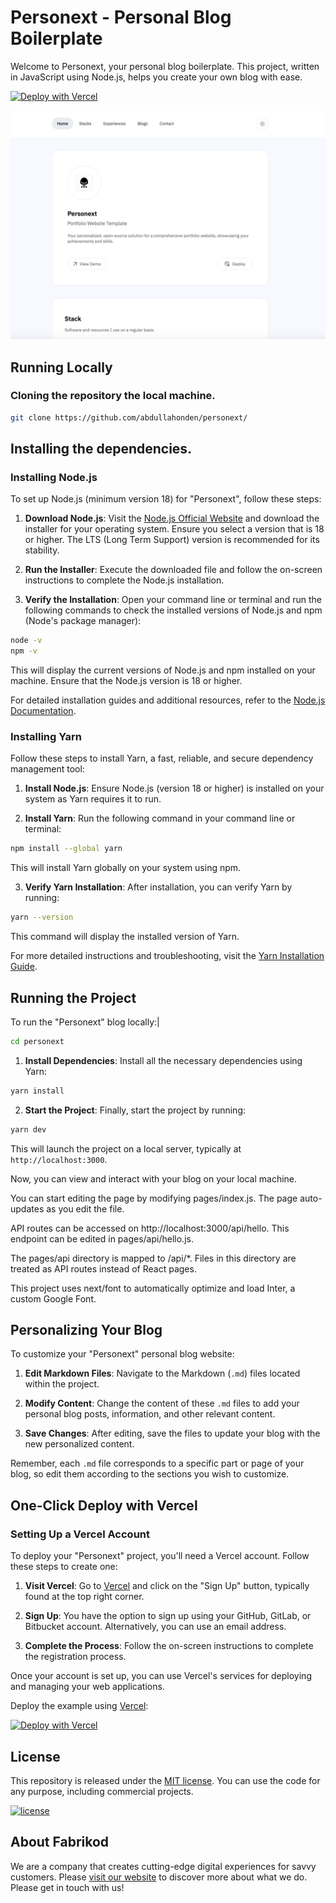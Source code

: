 # Personext -  Personal Blog Boilerplate

Welcome to Personext, your personal blog boilerplate. This project, written in JavaScript using Node.js, helps you create your own blog with ease.

[![Deploy with Vercel](https://vercel.com/button)](https://vercel.com/new/clone?repository-url=https://github.com/abdullahonden/personext/)

![Personext](./public/img/personext-img.png)


## Running Locally

### Cloning the repository the local machine.

```bash
git clone https://github.com/abdullahonden/personext/
```

## Installing the dependencies.
### Installing Node.js

To set up Node.js (minimum version 18) for "Personext", follow these steps:

1. **Download Node.js**: Visit the [Node.js Official Website](https://nodejs.org/) and download the installer for your operating system. Ensure you select a version that is 18 or higher. The LTS (Long Term Support) version is recommended for its stability.

2. **Run the Installer**: Execute the downloaded file and follow the on-screen instructions to complete the Node.js installation.

3. **Verify the Installation**: Open your command line or terminal and run the following commands to check the installed versions of Node.js and npm (Node's package manager):

```bash
node -v
npm -v
```
This will display the current versions of Node.js and npm installed on your machine. Ensure that the Node.js version is 18 or higher.

For detailed installation guides and additional resources, refer to the [Node.js Documentation](https://nodejs.org/en/docs/).


### Installing Yarn

Follow these steps to install Yarn, a fast, reliable, and secure dependency management tool:

1. **Install Node.js**: Ensure Node.js (version 18 or higher) is installed on your system as Yarn requires it to run.

2. **Install Yarn**: Run the following command in your command line or terminal:

```bash
npm install --global yarn
```

This will install Yarn globally on your system using npm.

3. **Verify Yarn Installation**: After installation, you can verify Yarn by running:

```bash
yarn --version
```
This command will display the installed version of Yarn.

For more detailed instructions and troubleshooting, visit the [Yarn Installation Guide](https://classic.yarnpkg.com/en/docs/install/).

## Running the Project

To run the "Personext" blog locally:|

```bash
cd personext
```
1. **Install Dependencies**: Install all the necessary dependencies using Yarn:

```bash
yarn install
```
2. **Start the Project**: Finally, start the project by running:

```bash
yarn dev
```
This will launch the project on a local server, typically at `http://localhost:3000`.

Now, you can view and interact with your blog on your local machine.

You can start editing the page by modifying pages/index.js. The page auto-updates as you edit the file.

API routes can be accessed on http://localhost:3000/api/hello. This endpoint can be edited in pages/api/hello.js.

The pages/api directory is mapped to /api/*. Files in this directory are treated as API routes instead of React pages.

This project uses next/font to automatically optimize and load Inter, a custom Google Font.

## Personalizing Your Blog

To customize your "Personext" personal blog website:

1. **Edit Markdown Files**: Navigate to the Markdown (`.md`) files located within the project.

2. **Modify Content**: Change the content of these `.md` files to add your personal blog posts, information, and other relevant content.

3. **Save Changes**: After editing, save the files to update your blog with the new personalized content.

Remember, each `.md` file corresponds to a specific part or page of your blog, so edit them according to the sections you wish to customize.


## One-Click Deploy with Vercel

### Setting Up a Vercel Account

To deploy your "Personext" project, you'll need a Vercel account. Follow these steps to create one:

1. **Visit Vercel**: Go to [Vercel](https://vercel.com/) and click on the "Sign Up" button, typically found at the top right corner.

2. **Sign Up**: You have the option to sign up using your GitHub, GitLab, or Bitbucket account. Alternatively, you can use an email address.

3. **Complete the Process**: Follow the on-screen instructions to complete the registration process.

Once your account is set up, you can use Vercel's services for deploying and managing your web applications.

Deploy the example using [Vercel](https://vercel.com?utm_source=github&utm_medium=readme&utm_campaign=vercel-examples):

[![Deploy with Vercel](https://vercel.com/button)](https://vercel.com/new/clone?repository-url=https://github.com/abdullahonden/personext/)

## License

This repository is released under the [MIT license](LICENSE.md). You can use the code for any purpose, including commercial projects.

[![license](https://img.shields.io/badge/License-MIT-yellow.svg)](https://opensource.org/licenses/MIT)


## About Fabrikod

We are a company that creates cutting-edge digital experiences for savvy customers.
Please [visit our website](https://fabrikod.com) to discover more about what we do.
Please get in touch with us! 
